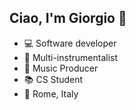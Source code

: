 ## Ciao, I'm Giorgio 👋
- 💻 Software developer
- 🎸 Multi-instrumentalist
- 🎵 Music Producer
- 📚 CS Student
- 📌 Rome, Italy
